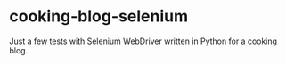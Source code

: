 # cooking-blog-selenium

Just a few tests with Selenium WebDriver written in Python for a cooking blog. 